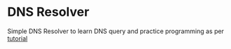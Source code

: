# DNS Resolver

Simple DNS Resolver to learn DNS query and practice programming as per [tutorial](https://implement-dns.wizardzines.com)
